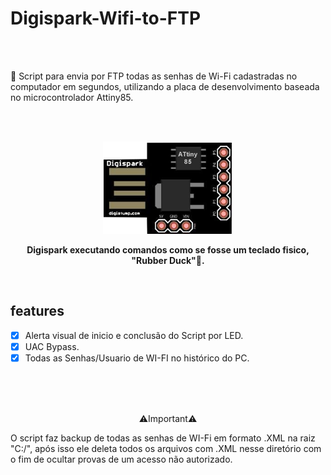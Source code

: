 
# Digispark-Wifi-to-FTP

<br>
<br>

 🔑 Script para envia por FTP todas as senhas de Wi-Fi cadastradas no computador em segundos, utilizando a placa de desenvolvimento baseada no microcontrolador Attiny85.

<br>
<br>

<p align="center">
 <img alt="digispark" src="https://github.com/Fincao/Digispark-Wifi-to-FTP/blob/master/img/digispart-represent.png" width="209px">
</p>
<p align="center" font size="3">
  <b>Digispark executando comandos como se fosse um teclado fisico, "Rubber Duck"🐤.</b>
</p>
<br>

## features 
- [x] Alerta visual de inicio e conclusão do Script por LED.
- [x] UAC Bypass.
- [x] Todas as Senhas/Usuario de WI-FI no histórico do PC.

<br>
<br>
<br>


<p align="center">
 ⚠️Important⚠️
</p>

O script faz backup de todas as senhas de WI-Fi em formato .XML
na raiz "C:/", após isso ele deleta todos os arquivos com .XML nesse
diretório com o fim de ocultar provas de um acesso não autorizado.
